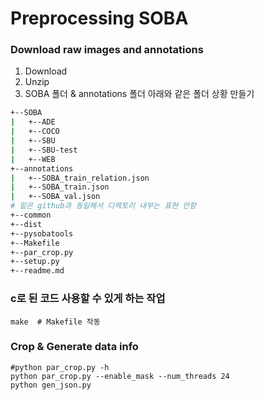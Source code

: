 # Preprocessing SOBA

### Download raw images and annotations

1. Download
2. Unzip
3. SOBA 폴더 & annotations 폴더
아래와 같은 폴더 상황 만들기
```bash
+--SOBA
|   +--ADE
|   +--COCO
|   +--SBU
|   +--SBU-test
|   +--WEB
+--annotations
|   +--SOBA_train_relation.json
|   +--SOBA_train.json
|   +--SOBA_val.json
# 밑은 github과 동일해서 디렉토리 내부는 표현 안함
+--common
+--dist
+--pysobatools
+--Makefile
+--par_crop.py
+--setup.py
+--readme.md
```

### c로 된 코드 사용할 수 있게 하는 작업
````shell
make  # Makefile 작동
````

### Crop & Generate data info

````shell
#python par_crop.py -h
python par_crop.py --enable_mask --num_threads 24
python gen_json.py
````
